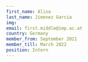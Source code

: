```yaml
---
first_name: Alisa  
last_name: Jimenez Garcia
img: 
email: first.middle@imp.ac.at
country: Germany
member_from: September 2021
member_till: March 2022
position: Intern
---
```

